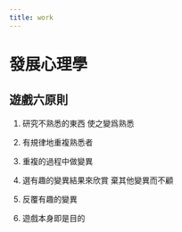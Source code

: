```yaml
---
title: work
---
```


# 發展心理學

## 遊戲六原則

1. 研究不熟悉的東西
   使之變爲熟悉

2. 有規律地重複熟悉者

3. 重複的過程中做變異

4. 選有趣的變異結果來欣賞
   棄其他變異而不顧

5. 反覆有趣的變異

6. 遊戲本身即是目的
